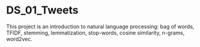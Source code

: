 # DS_01_Tweets
This project is an introduction to natural language processing: bag of words, TFIDF, stemming, lemmatization, stop-words, cosine similarity, n-grams, word2vec.

